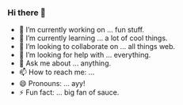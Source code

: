 ### Hi there 👋

<!--
**Ashcon/Ashcon** is a ✨ _special_ ✨ repository because its `README.md` (this file) appears on your GitHub profile.
-->

- 🔭 I’m currently working on ... fun stuff.
- 🌱 I’m currently learning ... a lot of cool things.
- 👯 I’m looking to collaborate on ... all things web.
- 🤔 I’m looking for help with ... everything.
- 💬 Ask me about ... anything.
- 📫 How to reach me: ... 
- 😄 Pronouns: ... ayy!
- ⚡ Fun fact: ... big fan of sauce.
